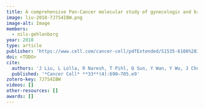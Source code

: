 ```yaml
---
title: A comprehensive Pan-Cancer molecular study of gynecologic and breast cancers
image: liu-2018-7J7S4IBW.png
image-alt: Image
members:
  - nils-gehlenborg
year: 2018
type: article
publisher: 'https://www.cell.com/cancer-cell/pdfExtended/S1535-6108%2818%2930119-3'
doi: <TODO>
cite:
  authors: 'J Liu, L Lolla, R Naresh, T Pihl, Q Sun, Y Wan, Y Wu, J Cho, T DeFreitas, S Frazer, N Gehlenborg'
  published: '*Cancer Cell* **33**(4):690–705.e9'
zotero-key: 7J7S4IBW
videos: []
other-resources: []
awards: []
---
```


